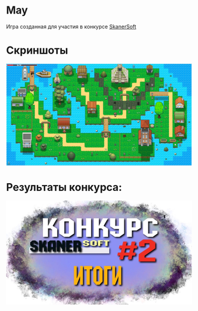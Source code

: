 # May
Игра созданная для участия в конкурсе [SkanerSoft](https://www.youtube.com/c/SkanerSoft)
# Скриншоты
![](https://raw.githubusercontent.com/Dmitiry1921/May/main/doc/img/0.jpg)

# Результаты конкурса: 
[![Watch the video](https://raw.githubusercontent.com/Dmitiry1921/May/main/doc/img/video.jpg)](https://www.youtube.com/watch?v=CAdfAJsH_9U)